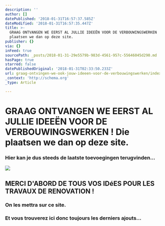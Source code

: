 ```yaml
---
description: ''
author: []
datePublished: '2018-01-31T16:57:37.585Z'
dateModified: '2018-01-31T16:57:35.447Z'
title: >-
  GRAAG ONTVANGEN WE EERST AL JULLIE IDEEËN VOOR DE VERBOUWINGSWERKEN ! Die
  plaatsen we dan op deze site.
publisher: {}
via: {}
inFeed: true
sourcePath: _posts/2018-01-31-29e5579b-983d-4561-957c-55646045d290.md
hasPage: true
starred: false
datePublishedOriginal: '2018-01-31T02:33:50.233Z'
url: graag-ontvingen-we-ook-jouw-ideeen-voor-de-verbouwingswerken/index.html
_context: 'http://schema.org'
_type: Article

---
```

# GRAAG ONTVANGEN WE EERST AL JULLIE IDEEËN VOOR DE VERBOUWINGSWERKEN ! Die plaatsen we dan op deze site.

### Hier kan je dus steeds de laatste toevoegingen terugvinden...
![](https://the-grid-user-content.s3-us-west-2.amazonaws.com/5e78fe9d-bb56-429c-bd81-6d7067bff88a.jpg)

## MERCI D'ABORD DE TOUS VOS IDéES POUR LES TRAVAUX DE RENOVATION !

### On les mettra sur ce site.

### Et vous trouverez ici donc toujours les derniers ajouts...